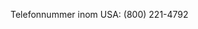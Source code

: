 <Token xmlns:xlink="http://www.w3.org/1999/xlink">Telefonnummer inom USA: (800) 221-4792</Token>

<!--HONumber=Jun16_HO4-->


